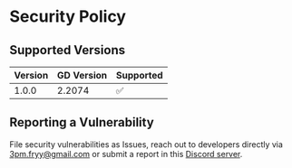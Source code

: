 # Security Policy

## Supported Versions
| Version | GD Version | Supported          |
| ------- | ---------- | ------------------ |
| 1.0.0   | 2.2074     | :white_check_mark: |

## Reporting a Vulnerability

File security vulnerabilities as Issues, reach out to developers directly via 3pm.fryy@gmail.com or submit a report in this [Discord server](https://discord.com/invite/4vqtjfdhTk).
